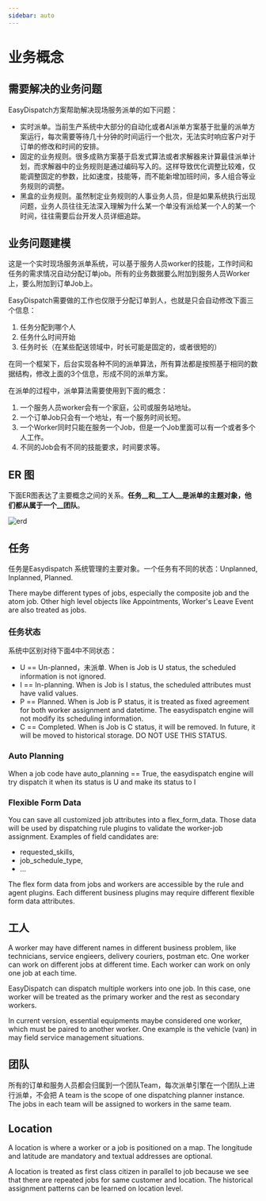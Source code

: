 ```yaml
---
sidebar: auto
---
```



# 业务概念


## 需要解决的业务问题
EasyDispatch方案帮助解决现场服务派单的如下问题：
- 实时派单。当前生产系统中大部分的自动化或者AI派单方案基于批量的派单方案运行，每次需要等待几十分钟的时间运行一个批次，无法实时响应客户对于订单的修改和时间的安排。
- 固定的业务规则。很多成熟方案基于启发式算法或者求解器来计算最佳派单计划，而求解器中的业务规则是通过编码写入的。这样导致优化调整比较难，仅能调整固定的参数，比如速度，技能等，而不能新增加班时间，多人组合等业务规则的调整。
- 黑盒的业务规则。虽然制定业务规则的人事业务人员，但是如果系统执行出现问题，业务人员往往无法深入理解为什么某一个单没有派给某一个人的某一个时间，往往需要后台开发人员详细追踪。


## 业务问题建模

这是一个实时现场服务派单系统，可以基于服务人员worker的技能，工作时间和任务的需求情况自动分配订单job。所有的业务数据要么附加到服务人员Worker上，要么附加到订单Job上。

EasyDispatch需要做的工作也仅限于分配订单到人，也就是只会自动修改下面三个信息：
1. 任务分配到哪个人
2. 任务什么时间开始
3. 任务时长（在某些配送领域中，时长可能是固定的，或者很短的）


在同一个框架下，后台实现各种不同的派单算法，所有算法都是按照基于相同的数据结构，修改上面的3个信息，形成不同的派单方案。

在派单的过程中，派单算法需要使用到下面的概念：
1. 一个服务人员worker会有一个家庭，公司或服务站地址。 
2. 一个订单Job只会有一个地址，有一个服务时间长短。
3. 一个Worker同时只能在服务一个Job，但是一个Job里面可以有一个或者多个人工作。
4. 不同的Job会有不同的技能要求，时间要求等。

## ER 图

下面ER图表达了主要概念之间的关系。__任务__和__工人__是派单的主题对象，他们都从属于一个__团队__。

![erd](/erd_easy_dispatch_20210819.jpg)

## 任务

任务是Easydispatch 系统管理的主要对象。一个任务有不同的状态：Unplanned, Inplanned, Planned. 

There maybe different types of jobs, especially the composite job and the atom job. Other high level objects like Appointments, Worker's Leave Event are also treated as jobs.



### 任务状态

系统中区别对待下面4中不同状态：
- U == Un-planned，未派单. When is Job is U status, the scheduled information is not ignored. 
- I == In-planning. When is Job is I status, the scheduled attributes must have valid values. 
- P == Planned. When is Job is P status, it is treated as fixed agreement for both worker assignment and datetime. The easydispatch engine will not modify its scheduling information.  
- C == Completed. When is Job is C status, it will be removed. In future, it will be moved to historical storage. DO NOT USE THIS STATUS. 

### Auto Planning

When a job code have auto_planning == True, the easydispatch engine will try dispatch it when its status is U and make its status to I

### Flexible Form Data

You can save all customized job attributes into a flex_form_data. Those data will be used by dispatching rule plugins to validate the worker-job assignment.  Examples of field candidates are: 
- requested_skills, 
- job_schedule_type, 
- ...

The flex form data from jobs and workers are accessible by the rule and agent plugins. Each different business plugins may require different flexible form data attributes.


## 工人

A worker may have different names in different business problem, like technicians, service engieers, delivery couriers, postman etc. One worker can work on different jobs at different time. Each worker can work on only one job at each time.

EasyDispatch can dispatch multiple workers into one job. In this case, one worker will be treated as the primary worker and the rest as secondary workers.

In current version, essential equipments maybe considered one worker, which must be paired to another worker. One example is the vehicle (van) in may field service management situations.

## 团队

所有的订单和服务人员都会归属到一个团队Team，每次派单引擎在一个团队上进行派单，不会把
A team is the scope of one dispatching planner instance. The jobs in each team will be assigned to workers in the same team.

## Location

A location is where a worker or a job is positioned on a map. The longitude and latitude are mandatory and textual addresses are optional.

A location is treated as first class citizen in parallel to job because we see that there are repeated jobs for same customer and location. The historical assignment patterns can be learned on location level.

